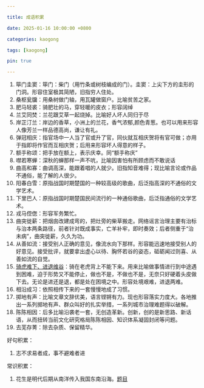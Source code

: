 ```yaml
---

title: 成语积累

date: 2025-01-16 10:00:00 +0800

categories: kaogong

tags: [kaogong]

pin: true

---
```


1. 筚门圭窦：筚门：柴门（用竹条或树枝编成的门）。圭窦：上尖下方的圭形的门洞。形容住室极其简陋，旧指穷人住处。
2. 桑枢瓮牖：用桑树做门轴，用瓦罐做窗户。比喻贫苦之家。
3. 肥马轻裘：骑肥壮的马，穿轻暖的皮衣；形容阔绰
4. 兰艾同焚：兰花跟艾草一起烧掉。比喻好人坏人同归于尽
5. 岸芷汀兰：岸边的香草，小洲上的兰花，香气浓郁,颜色青葱。也可以用来形容人像芳兰一样品德高尚，谦让有礼。
6. 弹冠相庆：指官场中一人当了官或升了官，同伙就互相庆贺将有官可做；亦用于指即将作官而互相庆贺；后用来形容坏人得意的样子。
7. 额手称颂：把手放在额上，表示庆幸。同“额手称庆”
8. 噤若寒蝉：深秋的蝉那样一声不吭，比喻因害怕有所顾虑而不敢说话
9. 曲高和寡：曲调高深，能跟着唱的人就少。旧指知音难得；现比喻言论或作品不通俗，能了解的人很少。
10. 阳春白雪：原指战国时期楚国的一种较高级的歌曲，后泛指高深的不通俗的文学艺术。
11. 下里巴人：原指战国时期楚国民间流行的一种通俗歌曲，后泛指通俗的文学艺术。
12. 戎马倥偬：形容军务繁忙。
13. 曲突徙薪：把烟囱改建成弯的，把灶旁的柴草搬走。网络谣言治理主要有治标与治本两条路径，前者针对既成事实，亡羊补牢，即时奏效；后者侧重于“治未病”，曲突徙薪，久久为功。
14. 从善如流：接受别人正确的意见，像流水向下那样。形容能迅速地接受别人的好意见。接受批评，就要拿出虚心以待、胸怀若谷的姿态，砥砺闻过则喜、从善如流的自觉。
15. [骑虎难下、进退维谷](https://mp.weixin.qq.com/s/9ISlkJg0CCdawZKY6BIcAQ)：骑在老虎背上不能下来。用来比喻做事情进行到中途遇到困难，迫于形势又不能停止，做也不是，不做也不是，无奈只好硬着头皮做下去。无论是进还是退，都是处在困境之中。形容处境艰难，进退两难。
16. 相沿成习：依照相传下来的一套慢慢地成了习惯。
17. 掷地有声：比喻文章文辞优美，语言铿锵有力。现也形容落实力度大。各地推出一系列掷地有声、群众叫好的扎实举措，一系列城市治理难题得以破解。
18. 陈陈相因：后多比喻沿袭老一套，无创造革新。创新，创的是新思路、新话语，从而扭转当前文化研究格局陈陈相因、知识体系凝固封闭等问题。
19. 去芜存菁：除去杂质、保留精华。











好句积累：
1. 志不求易者成，事不避难者进

常识积累：
1. 花生是明代后期从南洋传入我国东南沿海。[题目](https://mp.weixin.qq.com/s/Qt7QPH9s8CvXvApsxHFL7g)
